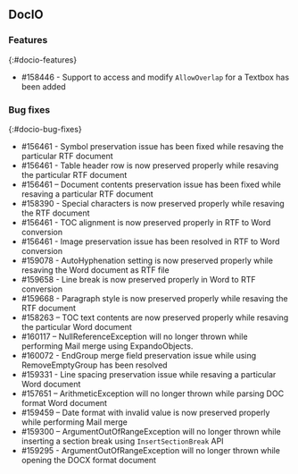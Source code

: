 ## DocIO

### Features
{:#docio-features}

* \#158446 - Support to access and modify `AllowOverlap` for a Textbox has been added

### Bug fixes
{:#docio-bug-fixes}

* \#156461 - Symbol preservation issue has been fixed while resaving the particular RTF document
* \#156461 - Table header row is now preserved properly while resaving the particular RTF document
* \#156461 – Document contents preservation issue has been fixed while resaving a particular RTF document
* \#158390 - Special characters is now preserved properly while resaving the RTF document
* \#156461 - TOC alignment is now preserved properly in RTF to Word conversion
* \#156461 - Image preservation issue has been resolved in RTF to Word conversion
* \#159078 - AutoHyphenation setting is now preserved properly while resaving the Word document as RTF file
* \#159658 - Line break is now preserved properly in Word to RTF conversion
* \#159668 - Paragraph style is now preserved properly while resaving the RTF document
* \#158263 – TOC text contents are now preserved properly while resaving the particular Word document
* \#160117 – NullReferenceException will no longer thrown while performing Mail merge using ExpandoObjects.
* \#160072 - EndGroup merge field preservation issue while using RemoveEmptyGroup has been resolved
* \#159331 - Line spacing preservation issue while resaving a particular Word document
* \#157651 – ArithmeticException will no longer thrown while parsing DOC format Word document
* \#159459 – Date format with invalid value is now preserved properly while performing Mail merge
* \#159300 – ArgumentOutOfRangeException will no longer thrown while inserting a section break using `InsertSectionBreak` API
* \#159295 - ArgumentOutOfRangeException will no longer thrown while opening the DOCX format document
